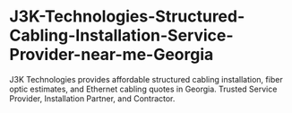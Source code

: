 # J3K-Technologies-Structured-Cabling-Installation-Service-Provider-near-me-Georgia
J3K Technologies provides affordable structured cabling installation, fiber optic estimates, and Ethernet cabling quotes in Georgia. Trusted Service Provider, Installation Partner, and Contractor.
